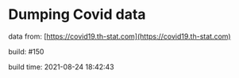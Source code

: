 Dumping Covid data
==================
                        
data from: [https://covid19.th-stat.com](https://covid19.th-stat.com)

build: #150

build time: 2021-08-24 18:42:43
